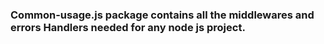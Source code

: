 ### Common-usage.js package contains all the middlewares and errors Handlers needed for any node js project.
